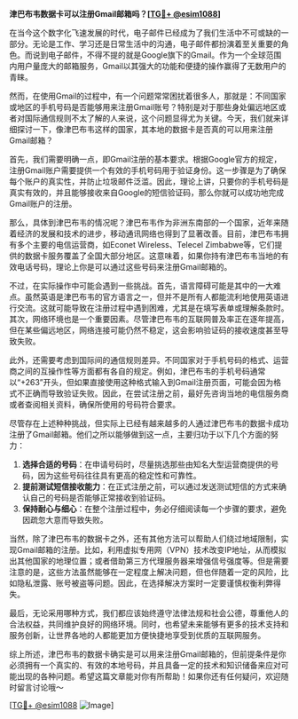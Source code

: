 **津巴布韦数据卡可以注册Gmail邮箱吗？[[TG💪+ @esim1088](https://t.me/s/esim1088)]**

在当今这个数字化飞速发展的时代，电子邮件已经成为了我们生活中不可或缺的一部分。无论是工作、学习还是日常生活中的沟通，电子邮件都扮演着至关重要的角色。而说到电子邮件，不得不提的就是Google旗下的Gmail。作为一个全球范围内用户量庞大的邮箱服务，Gmail以其强大的功能和便捷的操作赢得了无数用户的青睐。

然而，在使用Gmail的过程中，有一个问题常常困扰着很多人，那就是：不同国家或地区的手机号码是否能够用来注册Gmail账号？特别是对于那些身处偏远地区或者对国际通信规则不太了解的人来说，这个问题显得尤为关键。今天，我们就来详细探讨一下，像津巴布韦这样的国家，其本地的数据卡是否真的可以用来注册Gmail邮箱？

首先，我们需要明确一点，即Gmail注册的基本要求。根据Google官方的规定，注册Gmail账户需要提供一个有效的手机号码用于验证身份。这一步骤是为了确保每个账户的真实性，并防止垃圾邮件泛滥。因此，理论上讲，只要你的手机号码是真实有效的，并且能够接收来自Google的短信验证码，那么你就可以成功地完成Gmail账户的注册。

那么，具体到津巴布韦的情况呢？津巴布韦作为非洲东南部的一个国家，近年来随着经济的发展和技术的进步，移动通讯网络也得到了显著改善。目前，津巴布韦拥有多个主要的电信运营商，如Econet Wireless、Telecel Zimbabwe等，它们提供的数据卡服务覆盖了全国大部分地区。这意味着，如果你持有津巴布韦当地的有效电话号码，理论上你是可以通过这些号码来注册Gmail邮箱的。

不过，在实际操作中可能会遇到一些挑战。首先，语言障碍可能是其中的一大难点。虽然英语是津巴布韦的官方语言之一，但并不是所有人都能流利地使用英语进行交流。这就可能导致在注册过程中遇到困难，尤其是在填写表单或理解条款时。其次，网络环境也是一个重要因素。尽管津巴布韦的互联网普及率正在逐年提高，但在某些偏远地区，网络连接可能仍然不稳定，这会影响验证码的接收速度甚至导致失败。

此外，还需要考虑到国际间的通信规则差异。不同国家对于手机号码的格式、运营商之间的互操作性等方面都有各自的规定。例如，津巴布韦的手机号码通常以“+263”开头，但如果直接使用这种格式输入到Gmail注册页面，可能会因为格式不正确而导致验证失败。因此，在尝试注册之前，最好先咨询当地的电信服务商或者查阅相关资料，确保所使用的号码符合要求。

尽管存在上述种种挑战，但实际上已经有越来越多的人通过津巴布韦的数据卡成功注册了Gmail邮箱。他们之所以能够做到这一点，主要归功于以下几个方面的努力：

1. **选择合适的号码**：在申请号码时，尽量挑选那些由知名大型运营商提供的号码，因为这些号码往往具有更高的稳定性和可靠性。
2. **提前测试短信接收能力**：在正式注册之前，可以通过发送测试短信的方式来确认自己的号码是否能够正常接收到验证码。
3. **保持耐心与细心**：在整个注册过程中，务必仔细阅读每一个步骤的要求，避免因疏忽大意而导致失败。

当然，除了津巴布韦的数据卡之外，还有其他方法可以帮助人们绕过地域限制，实现Gmail邮箱的注册。比如，利用虚拟专用网（VPN）技术改变IP地址，从而模拟出其他国家的地理位置；或者借助第三方代理服务器来增强信号强度等。但是需要注意的是，这些方法虽然能够在一定程度上解决问题，但也伴随着一定的风险，比如隐私泄露、账号被盗等问题。因此，在选择解决方案时一定要谨慎权衡利弊得失。

最后，无论采用哪种方式，我们都应该始终遵守法律法规和社会公德，尊重他人的合法权益，共同维护良好的网络环境。同时，也希望未来能够有更多的技术支持和服务创新，让世界各地的人都能更加方便快捷地享受到优质的互联网服务。

综上所述，津巴布韦的数据卡确实是可以用来注册Gmail邮箱的，但前提条件是你必须拥有一个真实的、有效的本地号码，并且具备一定的技术和知识储备来应对可能出现的各种问题。希望这篇文章能对你有所帮助！如果你还有任何疑问，欢迎随时留言讨论哦～

[[TG💪+ @esim1088](https://t.me/s/esim1088) ![Image](https://i.postimg.cc/4NQfJmqS/Snipaste-2025-05-13-00-14-12.png)]